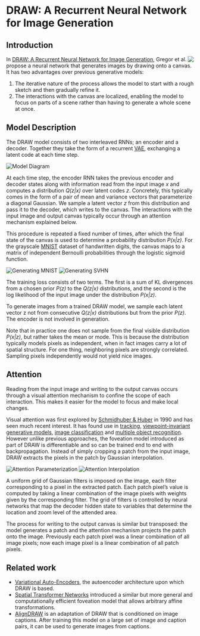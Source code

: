 DRAW: A Recurrent Neural Network for Image Generation
=====================================================

Introduction
------------

<img align="right" src="assets/generation.gif">

In [DRAW: A Recurrent Neural Network for Image Generation][draw], Gregor et al. propose a neural network that generates images by drawing onto a canvas. It has two advantages over previous generative models:
  1. The iterative nature of the process allows the model to start with a rough sketch and then gradually refine it.
  2. The interactions with the canvas are localized, enabling the model to focus on parts of a scene rather than having to generate a whole scene at once.

Model Description
-----------------

The DRAW model consists of two interleaved RNNs; an encoder and a decoder. Together they take the form of a recurrent [VAE][vae], exchanging a latent code at each time step.

![Model Diagram][diagram]

At each time step, the encoder RNN takes the previous encoder and decoder states along with information read from the input image *x* and computes a distribution *Q(z|x)* over latent codes *z*.  Concretely, this typically comes in the form of a pair of mean and variance vectors that parameterize a diagonal Gaussian. We sample a latent vector *z* from this distribution and pass it to the decoder, which writes to the canvas. The interactions with the input image and output canvas typically occur through an attention mechanism explained below.

This procedure is repeated a fixed number of times, after which the final state of the canvas is used to determine a probability distribution *P(x|z)*. For the grayscale [MNIST][mnist] dataset of handwritten digits, the canvas maps to a matrix of independent Bernoulli probabilities through the logistic sigmoid function.

![Generating MNIST][mnist generation] ![Generating SVHN][svhn generation]

The training loss consists of two terms. The first is a sum of KL divergences from a chosen prior *P(z)* to the *Q(z|x)* distributions, and the second is the log likelihood of the input image under the distribution *P(x|z)*.

To generate images from a trained DRAW model, we sample each latent vector z not from consecutive *Q(z|x)* distributions but from the prior *P(z)*. The encoder is not involved in generation.

Note that in practice one does not sample from the final visible distribution *P(x|z)*, but rather takes the mean or mode. This is because the distribution typically models pixels as independent, when in fact images carry a lot of spatial structure. For one thing, neighboring pixels are strongly correlated. Sampling pixels independently would not yield nice images.

Attention
---------

Reading from the input image and writing to the output canvas occurs through a visual attention mechanism to confine the scope of each interaction. This makes it easier for the model to focus and make local changes.

Visual attention was first explored by [Schmidhuber & Huber][attention schmidhuber] in 1990 and has seen much recent interest. It has found use in [tracking][attention tracking], [viewpoint-invariant generative models][attention generation], [image classification][attention classification] and [multiple object recognition][attention recognition]. However unlike previous approaches, the foveation model introduced as part of DRAW is differentiable and so can be trained end to end with backpropagation. Instead of simply cropping a patch from the input image, DRAW extracts the pixels in the patch by Gaussian interpolation.

![Attention Parameterization][attention parameterization] ![Attention Interpolation][attention interpolation]

A uniform grid of Gaussian filters is imposed on the image, each filter corresponding to a pixel in the extracted patch. Each patch pixel’s value is computed by taking a linear combination of the image pixels with weights given by the corresponding filter. The grid of filters is controlled by neural networks that map the decoder hidden state to variables that determine the location and zoom level of the attended area.

The process for writing to the output canvas is similar but transposed: the model generates a patch and the attention mechanism projects the patch onto the image. Previously each patch pixel was a linear combination of all image pixels; now each image pixel is a linear combination of all patch pixels.

Related work
------------

- [Variational Auto-Encoders][vae], the autoencoder architecture upon which DRAW is based.
- [Spatial Transformer Networks][stn] introduced a similar but more general and computationally efficient foveation model that allows arbitrary affine transformations.
- [AlignDRAW][aligndraw] is an adaptation of DRAW that is conditioned on image captions. After training this model on a large set of image and caption pairs, it can be used to generate images from captions.

[draw]: https://arxiv.org/abs/1502.04623
[vae]: https://arxiv.org/abs/1312.6114
[diagram]: assets/diagram.png
[mnist]: https://www.tensorflow.org/tutorials/mnist/tf/index.html
[mnist generation]: assets/mnist_generation.png
[svhn generation]: assets/svhn_generation.png
[attention schmidhuber]: http://people.idsia.ch/~juergen/attentive.html
[attention tracking]: http://arxiv.org/abs/1109.3737
[attention generation]: https://arxiv.org/abs/1312.6110
[attention classification]: http://arxiv.org/abs/1406.6247
[attention recognition]: https://arxiv.org/abs/1412.7755
[attention parameterization]: assets/attention_parameterization.png
[attention interpolation]: assets/attention_interpolation.png
[stn]: https://arxiv.org/abs/1506.02025
[aligndraw]: http://arxiv.org/abs/1511.02793
